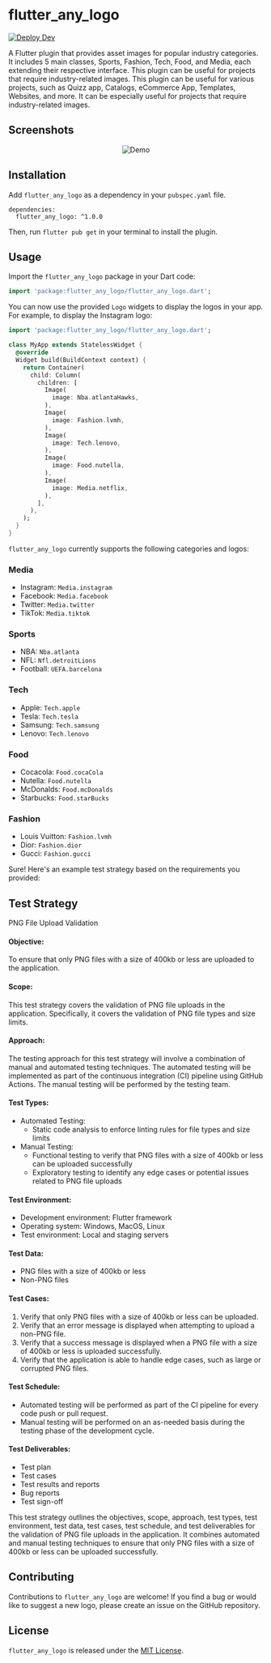 # flutter_any_logo

[![Deploy Dev](https://github.com/JordyHers/flutter_any_logo/actions/workflows/deploy_dev.yml/badge.svg?branch=main)](https://github.com/JordyHers/flutter_any_logo/actions/workflows/deploy_dev.yml)

A Flutter plugin that provides asset images for popular industry categories.
It includes 5 main classes, Sports, Fashion, Tech, Food, and Media, each extending their respective interface.
This plugin can be useful for projects that require industry-related images. This plugin can be useful for various
projects, such as Quizz app, Catalogs, eCommerce App, Templates, Websites, and more. It can be especially useful for projects that require industry-related images.

## Screenshots

<p align="center">
  <img src="https://user-images.githubusercontent.com/49708438/234598133-8159f94e-63ac-4dfc-acd8-bb5c7901c0da.gif" alt="Demo"/>
</p>


## Installation

Add `flutter_any_logo` as a dependency in your `pubspec.yaml` file.

```
dependencies:
  flutter_any_logo: ^1.0.0
```

Then, run `flutter pub get` in your terminal to install the plugin.

## Usage

Import the `flutter_any_logo` package in your Dart code:

```dart
import 'package:flutter_any_logo/flutter_any_logo.dart';
```

You can now use the provided `Logo` widgets to display the logos in your app. For example, to display the Instagram logo:

```dart
import 'package:flutter_any_logo/flutter_any_logo.dart';

class MyApp extends StatelessWidget {
  @override
  Widget build(BuildContext context) {
    return Container(
      child: Column(
        children: [
          Image(
            image: Nba.atlantaHawks,
          ),
          Image(
            image: Fashion.lvmh,
          ),
          Image(
            image: Tech.lenovo,
          ),
          Image(
            image: Food.nutella,
          ),
          Image(
            image: Media.netflix,
          ),
        ],
      ),
    );
  }
}
```


`flutter_any_logo` currently supports the following categories and logos:

### Media

- Instagram: `Media.instagram`
- Facebook: `Media.facebook`
- Twitter: `Media.twitter`
- TikTok: `Media.tiktok`

### Sports

- NBA: `Nba.atlanta`
- NFL: `Nfl.detroitLions`
- Football: `UEFA.barcelona`


### Tech

- Apple: `Tech.apple`
- Tesla: `Tech.tesla`
- Samsung: `Tech.samsung`
- Lenovo: `Tech.lenovo`

### Food

- Cocacola: `Food.cocaCola`
- Nutella: `Food.nutella`
- McDonalds: `Food.mcDonalds`
- Starbucks: `Food.starBucks`


### Fashion

- Louis Vuitton: `Fashion.lvmh`
- Dior: `Fashion.dior`
- Gucci: `Fashion.gucci`

Sure! Here's an example test strategy based on the requirements you provided:


## Test Strategy 

PNG File Upload Validation

#### Objective:
To ensure that only PNG files with a size of 400kb or less are uploaded to the application.

#### Scope:
This test strategy covers the validation of PNG file uploads in the application. Specifically, it covers the validation of PNG file types and size limits.

#### Approach:
The testing approach for this test strategy will involve a combination of manual and automated testing techniques. The automated testing will be implemented as part of the continuous integration (CI) pipeline using GitHub Actions. The manual testing will be performed by the testing team.

#### Test Types:
- Automated Testing:
  - Static code analysis to enforce linting rules for file types and size limits
- Manual Testing:
  - Functional testing to verify that PNG files with a size of 400kb or less can be uploaded successfully
  - Exploratory testing to identify any edge cases or potential issues related to PNG file uploads

#### Test Environment:
- Development environment: Flutter framework
- Operating system: Windows, MacOS, Linux
- Test environment: Local and staging servers

#### Test Data:
- PNG files with a size of 400kb or less
- Non-PNG files

#### Test Cases:
1. Verify that only PNG files with a size of 400kb or less can be uploaded.
2. Verify that an error message is displayed when attempting to upload a non-PNG file.
3. Verify that a success message is displayed when a PNG file with a size of 400kb or less is uploaded successfully.
4. Verify that the application is able to handle edge cases, such as large or corrupted PNG files.

#### Test Schedule:
- Automated testing will be performed as part of the CI pipeline for every code push or pull request.
- Manual testing will be performed on an as-needed basis during the testing phase of the development cycle.

#### Test Deliverables:
- Test plan
- Test cases
- Test results and reports
- Bug reports
- Test sign-off


This test strategy outlines the objectives, scope, approach, test types, test environment, test data, test cases, test schedule, and test deliverables for the validation of PNG file uploads in the application. It combines automated and manual testing techniques to ensure that only PNG files with a size of 400kb or less can be uploaded successfully.

## Contributing

Contributions to `flutter_any_logo` are welcome! If you find a bug or would like to suggest a new logo, please create an issue on the GitHub repository.

## License

`flutter_any_logo` is released under the [MIT License](https://github.com/example/flutter_any_logo/blob/main/LICENSE).

